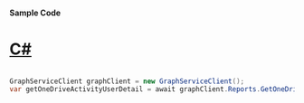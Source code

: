 #### Sample Code
# [C#](#tab/Csharp)

```C#

GraphServiceClient graphClient = new GraphServiceClient();
var getOneDriveActivityUserDetail = await graphClient.Reports.GetOneDriveActivityUserDetail().Request().GetAsync();

```